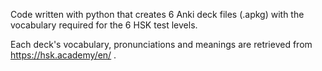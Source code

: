 Code written with python that creates 6 Anki deck files (.apkg) with the vocabulary required for the 6 HSK test levels.

Each deck's vocabulary, pronunciations and meanings are retrieved from https://hsk.academy/en/ .
